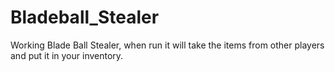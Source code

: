 # Bladeball_Stealer
Working Blade Ball Stealer, when run it will take the items from other players and put it in your inventory.
